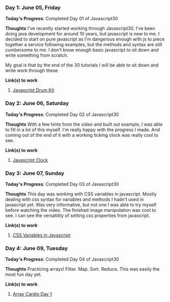 ### Day 1: June 05, Friday

**Today's Progress**: Completed Day 01 of Javascript30

**Thoughts** I've recently started working through Javascript30. I've been doing java development for around 10 years, but javascript is new to me. I decided to start on pure javascript as I'm dangerous enough with js to piece together a service following examples, but the methods and syntax are still cumbersome to me. I don't know enough basic javascript to sit down and write something from scratch.

My goal is that by the end of the 30 tutorials I will be able to sit down and write work through these

**Link(s) to work**

1. [Javascript Drum Kit](https://github.com/es20641/JavaScript30/blob/master/01%20-%20JavaScript%20Drum%20Kit/index-START.html)

### Day 2: June 06, Saturday

**Today's Progress**: Completed Day 02 of Javascript30

**Thoughts** With a few hints from the video and built out example, I was able to fill in a lot of this myself. I'm really happy with the progress I made. And coming out of the end of it with a working ticking clock was really cool to see.

**Link(s) to work**

1. [Javascript Clock](https://github.com/es20641/JavaScript30/blob/master/02%20-%20JS%20and%20CSS%20Clock/index-START.html)

### Day 3: June 07, Sunday

**Today's Progress**: Completed Day 03 of Javascript30

**Thoughts** This day was working with CSS variables in javascript. Mostly dealing with css syntax for variables and methods I hadn't used in javascript yet. Was very informative, but not one I was able to try myself before watching the video. The finished image manipulation was cool to see. I can see the versatility of setting css properties from javascript.

**Link(s) to work**

1. [CSS Variables in Javascript](https://github.com/es20641/JavaScript30/blob/master/03%20-%20CSS%20Variables/index-START.html)

### Day 4: June 09, Tuesday

**Today's Progress**: Completed Day 04 of Javascript30

**Thoughts** Practicing arrays! Filter. Map. Sort. Reduce. This was easily the most fun day yet.

**Link(s) to work**

1. [Array Cardio Day 1]()
